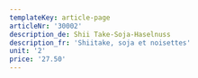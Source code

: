 ```yaml
---
templateKey: article-page
articleNr: '30002'
description_de: Shii Take-Soja-Haselnuss
description_fr: 'Shiitake, soja et noisettes'
unit: '2'
price: '27.50'
---
```


